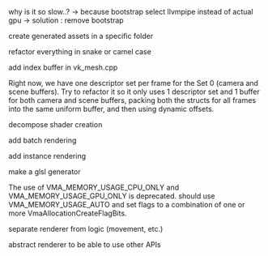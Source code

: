 why is it so slow..? -> because bootstrap select llvmpipe instead of actual gpu 
-> solution : remove bootstrap

create generated assets in a specific folder

refactor everything in snake or camel case

add index buffer in vk_mesh.cpp

Right now, we have one descriptor set per frame for the Set 0 (camera and scene buffers). 
Try to refactor it so it only uses 1 descriptor set and 1 buffer for both camera and scene buffers,
packing both the structs for all frames into the same uniform buffer, and then using dynamic offsets.

decompose shader creation

add batch rendering

add instance rendering

make a glsl generator 

The use of VMA_MEMORY_USAGE_CPU_ONLY and VMA_MEMORY_USAGE_GPU_ONLY is deprecated.
should use VMA_MEMORY_USAGE_AUTO and set flags to a combination of one or more VmaAllocationCreateFlagBits.


separate renderer from logic (movement, etc.)

abstract renderer to be able to use other APIs